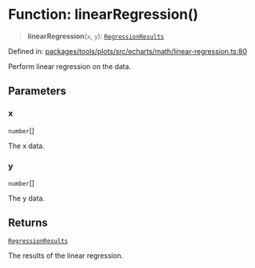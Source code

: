 # Function: linearRegression()

> **linearRegression**(`x`, `y`): [`RegressionResults`](../type-aliases/RegressionResults.md)

Defined in: [packages/tools/plots/src/echarts/math/linear-regression.ts:80](https://github.com/GeoDaCenter/openassistant/blob/bc4037be52d89829440fcc4aaa1010be73719d16/packages/tools/plots/src/echarts/math/linear-regression.ts#L80)

Perform linear regression on the data.

## Parameters

### x

`number`[]

The x data.

### y

`number`[]

The y data.

## Returns

[`RegressionResults`](../type-aliases/RegressionResults.md)

The results of the linear regression.
